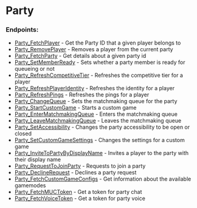 # Party

### Endpoints:
 - [Party_FetchPlayer](GET%20Party_FetchPlayer.md) - Get the Party ID that a given player belongs to
 - [Party_RemovePlayer](DELETE%20Party_RemovePlayer.md) - Removes a player from the current party
 - [Party_FetchParty](GET%20Party_FetchParty.md) - Get details about a given party id
 - [Party_SetMemberReady](POST%20Party_SetMemberReady.md) - Sets whether a party member is ready for queueing or not
 - [Party_RefreshCompetitiveTier](POST%20Party_RefreshCompetitiveTier.md) - Refreshes the competitive tier for a player
 - [Party_RefreshPlayerIdentity](POST%20Party_RefreshPlayerIdentity.md) - Refreshes the identity for a player
 - [Party_RefreshPings](POST%20Party_RefreshPings.md) - Refreshes the pings for a player
 - [Party_ChangeQueue](POST%20Party_ChangeQueue.md) - Sets the matchmaking queue for the party
 - [Party_StartCustomGame](POST%20Party_StartCustomGame.md) - Starts a custom game
 - [Party_EnterMatchmakingQueue](POST%20Party_EnterMatchmakingQueue.md) - Enters the matchmaking queue
 - [Party_LeaveMatchmakingQueue](POST%20Party_LeaveMatchmakingQueue.md) - Leaves the matchmaking queue
 - [Party_SetAccessibility](POST%20Party_SetAccessibility.md) - Changes the party accessibility to be open or closed
 - [Party_SetCustomGameSettings](POST%20Party_SetCustomGameSettings.md) - Changes the settings for a custom game
 - [Party_InviteToPartyByDisplayName](POST%20Party_InviteToPartyByDisplayName.md) - Invites a player to the party with their display name
 - [Party_RequestToJoinParty](POST%20Party_RequestToJoinParty.md) - Requests to join a party
 - [Party_DeclineRequest](POST%20Party_DeclineRequest.md) - Declines a party request
 - [Party_FetchCustomGameConfigs](GET%20Party_FetchCustomGameConfigs.md) - Get information about the available gamemodes
 - [Party_FetchMUCToken](GET%20Party_FetchMUCToken.md) - Get a token for party chat
 - [Party_FetchVoiceToken](GET%20Party_FetchVoiceToken.md) - Get a token for party voice

